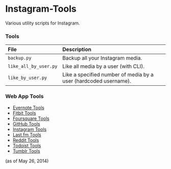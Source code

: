 Instagram-Tools
===============

Various utility scripts for Instagram.

### Tools
| File | Description |
| :--- | :----- |
| `backup.py` | Backup all your Instagram media. |
| `like_all_by_user.py` | Like all media by a user (with CLI). |
| `like_by_user.py` | Like a specified number of media by a user (hardcoded username). |

### Web App Tools
* [Evernote Tools](https://github.com/csu/Evernote-Tools)
* [Fitbit Tools](https://github.com/csu/Fitbit-Tools)
* [Foursquare Tools](https://github.com/csu/Foursquare-Tools)
* [GitHub Tools](https://github.com/csu/GitHub-Tools)
* [Instagram Tools](https://github.com/csu/Instagram-Tools)
* [Last.fm Tools](https://github.com/csu/Last.fm-Tools)
* [Reddit Tools](https://github.com/csu/Reddit-Tools)
* [Todoist Tools](https://github.com/csu/Todoist-Tools)
* [Tumblr Tools](https://github.com/csu/Tumblr-Tools)

(as of May 26, 2014)
